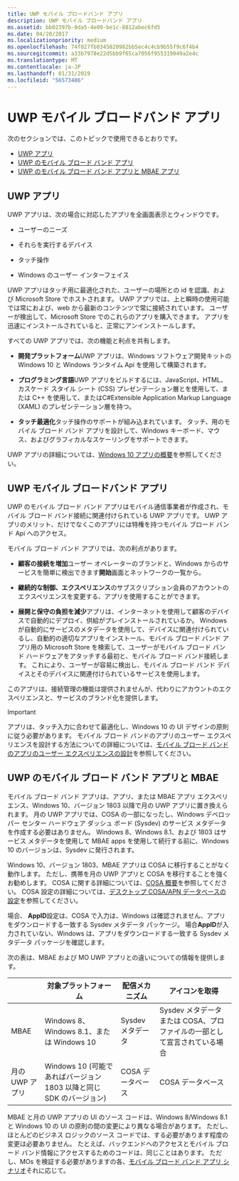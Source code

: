```yaml
---
title: UWP モバイル ブロードバンド アプリ
description: UWP モバイル ブロードバンド アプリ
ms.assetid: bb02397b-0da5-4e09-be1c-8812abec6fd5
ms.date: 04/20/2017
ms.localizationpriority: medium
ms.openlocfilehash: 74f027fb0345820982bb5ec4c4cb9b55f9c6f4b4
ms.sourcegitcommit: a33b7978e22d5bb9f65ca7056f955319049a2e4c
ms.translationtype: MT
ms.contentlocale: ja-JP
ms.lasthandoff: 01/31/2019
ms.locfileid: "56573486"
---
```

# <a name="uwp-mobile-broadband-apps"></a>UWP モバイル ブロードバンド アプリ

次のセクションでは、このトピックで使用できるとおりです。

- [UWP アプリ](#uwp-apps)
- [UWP のモバイル ブロード バンド アプリ](#uwp-mobile-broadband-apps)
- [UWP のモバイル ブロード バンド アプリと MBAE アプリ](#uwp-mobile-broadband-apps-and-mbae)

## <a name="uwp-apps"></a>UWP アプリ

UWP アプリは、次の場合に対応したアプリを全画面表示とウィンドウです。

-   ユーザーのニーズ

-   それらを実行するデバイス

-   タッチ操作

-   Windows のユーザー インターフェイス

UWP アプリはタッチ用に最適化された、ユーザーの場所との id を認識、および Microsoft Store でホストされます。 UWP アプリでは、上と瞬時の使用可能では常におよび、web から最新のコンテンツで常に接続されています。 ユーザーが検出して、Microsoft Store でのこれらのアプリを購入できます。 アプリを迅速にインストールされていると、正常にアンインストールします。

すべての UWP アプリでは、次の機能と利点を共有します。

-   **開発プラットフォーム**UWP アプリは、Windows ソフトウェア開発キットの Windows 10 と Windows ランタイム Api を使用して構築されます。

-   **プログラミング言語**UWP アプリをビルドするには、JavaScript、HTML、カスケード スタイル シート (CSS) プレゼンテーション層とを使用して、または C++ を使用して、またはC#Extensible Application Markup Language (XAML) のプレゼンテーション層を持つ。

-   **タッチ最適化**タッチ操作のサポートが組み込まれています。 タッチ、用のモバイル ブロード バンド アプリを設計して、Windows キーボード、マウス、およびグラフィカルなスケーリングをサポートできます。

UWP アプリの詳細については、[Windows 10 アプリの概要](https://docs.microsoft.com/windows/uwp/get-started/)を参照してください。

## <a name="uwp-mobile-broadband-apps"></a>UWP モバイル ブロードバンド アプリ


UWP のモバイル ブロード バンド アプリはモバイル通信事業者が作成され、モバイル ブロード バンド接続に関連付けられている UWP アプリです。 UWP アプリのメリット、だけでなくこのアプリには特権を持つモバイル ブロード バンド Api へのアクセス。

モバイル ブロード バンド アプリでは、次の利点があります。

-   **顧客の接続を増加**ユーザー オペレーターのブランドと、Windows からのサービスを簡単に検出できます**開始**画面とネットワークの一覧から。

-   **継続的な制御、エクスペリエンス**のサブスクリプション会員のアカウントのエクスペリエンスを変更する、アプリを使用することができます。

-   **展開と保守の負担を減少**アプリは、インターネットを使用して顧客のデバイスで自動的にデプロイ、供給がプレインストールされているか。 Windows が自動的にサービスのメタデータを使用して、デバイスに関連付けられているし、自動的の適切なアプリをインストール、モバイル ブロード バンド アプリ用の Microsoft Store を検索して、ユーザーがモバイル ブロード バンド ハードウェアをアタッチする最初と、モバイル ブロード バンド接続します。 これにより、ユーザーが容易に検出し、モバイル ブロード バンド デバイスとそのデバイスに関連付けられているサービスを使用します。

このアプリは、接続管理の機能は提供されませんが、代わりにアカウントのエクスペリエンスと、サービスのブランド化を提供します。

> [!IMPORTANT]
> アプリは、タッチ入力に合わせて最適化し、Windows 10 の UI デザインの原則に従う必要があります。 モバイル ブロード バンドのアプリのユーザー エクスペリエンスを設計する方法についての詳細については、[モバイル ブロード バンドのアプリのユーザー エクスペリエンスの設計](designing-the-user-experience-of-a-mobile-broadband-app.md)を参照してください。

## <a name="uwp-mobile-broadband-apps-and-mbae"></a>UWP のモバイル ブロード バンド アプリと MBAE

モバイル ブロード バンド アプリは、アプリ、または MBAE アプリ エクスペリエンス、Windows 10、バージョン 1803 以降で月の UWP アプリに置き換えられます。 月の UWP アプリでは、COSA の一部になったし、Windows デベロッパー センター ハードウェア ダッシュ ボード (Sysdev) のサービス メタデータを作成する必要はありません。 Windows 8、Windows 8.1、および 1803 はサービス メタデータを使用して MBAE apps を使用して続行する前に、Windows 10 のバージョンは、Sysdev に発行されます。 

Windows 10、バージョン 1803、MBAE アプリは COSA に移行することがなく動作します。 ただし、携帯を月の UWP アプリと COSA を移行することを強くお勧めします。 COSA に関する詳細については、[COSA 概要](cosa-overview.md)を参照してください。 COSA 設定の詳細については、[デスクトップ COSA/APN データベースの設定](desktop-cosa-apn-database-settings.md)を参照してください。

場合、 **AppID**設定は、COSA で入力は、Windows は確認されません、アプリをダウンロードする一致する Sysdev メタデータ パッケージ。 場合**AppID**が入力されていない、Windows は、アプリをダウンロードする一致する Sysdev メタデータ パッケージを確認します。

次の表は、MBAE および MO UWP アプリとの違いについての情報を提供します。

|   | 対象プラットフォーム | 配信メカニズム | アイコンを取得 |
| --- | --- | --- | --- |
| MBAE | Windows 8、Windows 8.1、または Windows 10 | Sysdev メタデータ | Sysdev メタデータまたは COSA、プロファイルの一部として宣言されている場合 | 
| 月の UWP アプリ | Windows 10 (可能であればバージョン 1803 以降と同じ SDK のバージョン) | COSA データベース | COSA データベース |

MBAE と月の UWP アプリの UI のソース コードは、Windows 8/Windows 8.1 と Windows 10 の UI の原則の間の変更により異なる場合があります。 ただし、ほとんどのビジネス ロジックのソース コードでは、する必要があります程度の変更は必要ありません。 たとえば、バックエンドへのアクセスとモバイル ブロード バンド情報にアクセスするためのコードは、同じことはあります。 ただし、MOs を検証する必要がありますの各、[モバイル ブロード バンド アプリ シナリオ](mobile-broadband-app-scenarios.md)それに応じて。
